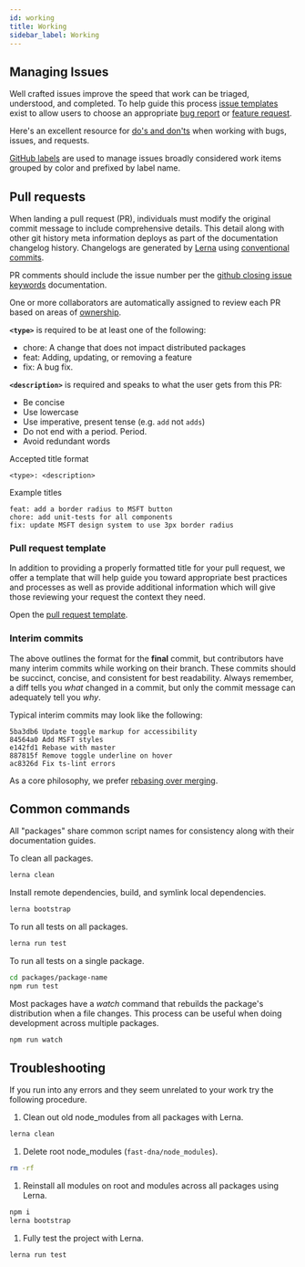 ```yaml
---
id: working
title: Working
sidebar_label: Working
---
```


## Managing Issues

Well crafted issues improve the speed that work can be triaged, understood, and completed. To help guide this process [issue templates](https://github.com/Microsoft/fast-dna/tree/master/.github/ISSUE_TEMPLATE) exist to allow users to choose an appropriate [bug report](https://github.com/Microsoft/fast-dna/blob/master/.github/ISSUE_TEMPLATE/report-a-bug.md) or [feature request](https://github.com/Microsoft/fast-dna/blob/master/.github/ISSUE_TEMPLATE/request-a-feature.md).

Here's an excellent resource for [do's and don'ts](https://hackernoon.com/45-github-issues-dos-and-donts-dfec9ab4b612) when working with bugs, issues, and requests.

[GitHub labels](https://developer.github.com/v3/issues/labels/) are used to manage issues broadly considered work items grouped by color and prefixed by label name.

## Pull requests

When landing a pull request (PR), individuals must modify the original commit message to include comprehensive details. This detail along with other git history meta information deploys as part of the documentation changelog history. Changelogs are generated by [Lerna](https://lernajs.io/) using [conventional commits](https://conventionalcommits.org/).

PR comments should include the issue number per the [github closing issue keywords](https://help.github.com/articles/closing-issues-using-keywords/) documentation.

One or more collaborators are automatically assigned to review each PR based on areas of [ownership](https://github.com/Microsoft/fast-dna/blob/master/.github/CODEOWNERS).

**`<type>`** is required to be at least one of the following:

- chore: A change that does not impact distributed packages
- feat: Adding, updating, or removing a feature
- fix: A bug fix.

**`<description>`** is required and speaks to what the user gets from this PR:

- Be concise
- Use lowercase
- Use imperative, present tense (e.g. `add` not `adds`)
- Do not end with a period. Period.
- Avoid redundant words

Accepted title format

```comment
<type>: <description>
```

Example titles

```comment
feat: add a border radius to MSFT button
chore: add unit-tests for all components
fix: update MSFT design system to use 3px border radius
```

### Pull request template

In addition to providing a properly formatted title for your pull request, we offer a template that will help guide you toward appropriate best practices and processes as well as provide additional information which will give those reviewing your request the context they need.

Open the [pull request template](https://github.com/Microsoft/fast-dna/blob/master/.github/pull_request_template.md).

### Interim commits

The above outlines the format for the **final** commit, but contributors have many interim commits while working on their branch. These commits should be succinct, concise, and consistent for best readability. Always remember, a diff tells you _what_ changed in a commit, but only the commit message can adequately tell you _why_.

Typical interim commits may look like the following:

```terminal
5ba3db6 Update toggle markup for accessibility
84564a0 Add MSFT styles
e142fd1 Rebase with master
887815f Remove toggle underline on hover
ac8326d Fix ts-lint errors
```

As a core philosophy, we prefer [rebasing over merging](https://www.atlassian.com/git/tutorials/merging-vs-rebasing).

## Common commands

All "packages" share common script names for consistency along with their documentation guides.

To clean all packages.

```bash
lerna clean
```

Install remote dependencies, build, and symlink local dependencies.

```bash
lerna bootstrap
```

To run all tests on all packages.

```bash
lerna run test
```

To run all tests on a single package.

```bash
cd packages/package-name
npm run test
```

Most packages have a *watch* command that rebuilds the package's distribution when a file changes. This process can be useful when doing development across multiple packages.

```bash
npm run watch
```

## Troubleshooting
If you run into any errors and they seem unrelated to your work try the following procedure.

1. Clean out old node_modules from all packages with Lerna.

```bash
lerna clean
```

1. Delete root node_modules (`fast-dna/node_modules`).

```bash
rm -rf
```

1. Reinstall all modules on root and modules across all packages using Lerna.

```bash
npm i
lerna bootstrap
```

1. Fully test the project with Lerna.

```bash
lerna run test
```